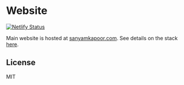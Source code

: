 # Website

[![Netlify Status](https://api.netlify.com/api/v1/badges/fce83868-4b4f-419a-b6f2-9d29f21062c6/deploy-status)](https://app.netlify.com/sites/sanyamkapoor/deploys)

Main website is hosted at [sanyamkapoor.com](https://sanyamkapoor.com). See details on the stack [here](https://sanyamkapoor.com/kb/the-stack).

## License

MIT
